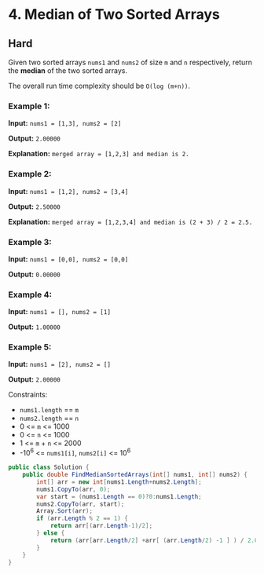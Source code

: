 # 4. Median of Two Sorted Arrays

## Hard

Given two sorted arrays `nums1` and `nums2` of size `m` and `n` respectively, return the **median** of the two sorted arrays.

The overall run time complexity should be `O(log (m+n))`.

 

### Example 1:

**Input:**
`nums1 = [1,3], nums2 = [2]`

**Output:** 
`2.00000`

**Explanation:** `merged array = [1,2,3] and median is 2.`

 

### Example 2:

**Input:**
`nums1 = [1,2], nums2 = [3,4]`

**Output:** 
`2.50000`

**Explanation:** 
`merged array = [1,2,3,4] and median is (2 + 3) / 2 = 2.5.`


### Example 3:

**Input:**
`nums1 = [0,0], nums2 = [0,0]`

**Output:** 
`0.00000`


### Example 4:

**Input:**
`nums1 = [], nums2 = [1]`

**Output:** 
`1.00000`


### Example 5:

**Input:**
`nums1 = [2], nums2 = []`

**Output:** 
`2.00000`
 

Constraints:

- `nums1.length` == `m`
- `nums2.length` == `n`
- 0 <= `m` <= 1000
- 0 <= `n` <= 1000
- 1 <= `m` + `n` <= 2000
- -10<sup>6</sup> <= `nums1[i]`, `nums2[i]` <= 10<sup>6</sup>

``` c#
public class Solution {
    public double FindMedianSortedArrays(int[] nums1, int[] nums2) {
        int[] arr = new int[nums1.Length+nums2.Length];
        nums1.CopyTo(arr, 0);
        var start = (nums1.Length == 0)?0:nums1.Length;
        nums2.CopyTo(arr, start);
        Array.Sort(arr);
        if (arr.Length % 2 == 1) {
            return arr[(arr.Length-1)/2];
        } else {
            return (arr[arr.Length/2] +arr[ (arr.Length/2) -1 ] ) / 2.0;
        }
    }
}
```